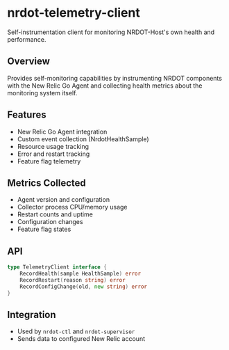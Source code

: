 # nrdot-telemetry-client

Self-instrumentation client for monitoring NRDOT-Host's own health and performance.

## Overview
Provides self-monitoring capabilities by instrumenting NRDOT components with the New Relic Go Agent and collecting health metrics about the monitoring system itself.

## Features
- New Relic Go Agent integration
- Custom event collection (NrdotHealthSample)
- Resource usage tracking
- Error and restart tracking
- Feature flag telemetry

## Metrics Collected
- Agent version and configuration
- Collector process CPU/memory usage
- Restart counts and uptime
- Configuration changes
- Feature flag states

## API
```go
type TelemetryClient interface {
    RecordHealth(sample HealthSample) error
    RecordRestart(reason string) error
    RecordConfigChange(old, new string) error
}
```

## Integration
- Used by `nrdot-ctl` and `nrdot-supervisor`
- Sends data to configured New Relic account
